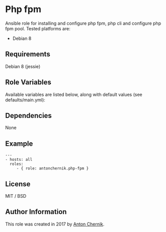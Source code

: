 Php fpm
=========

Ansible role for installing and configure php fpm, php cli and configure php fpm pool. Tested platforms are:
* Debian 8

Requirements
------------

Debian 8 (jessie)

Role Variables
--------------

Available variables are listed below, along with default values (see defaults/main.yml):


Dependencies
------------

None

Example 
----------------
    ---
    - hosts: all
      roles:
         - { role: antonchernik.php-fpm }

License
-------

MIT / BSD

Author Information
------------------

This role was created in 2017 by [Anton Chernik](https://github.com/antonchernik).
